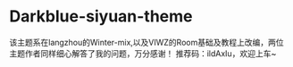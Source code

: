 # Darkblue-siyuan-theme
该主题系在langzhou的Winter-mix,以及VIWZ的Room基础及教程上改编，两位主题作者同样细心解答了我的问题，万分感谢！
推荐码：ildAxIu，欢迎上车~
